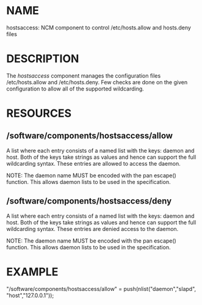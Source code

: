 # NAME

hostsaccess: NCM component to control /etc/hosts.allow and hosts.deny files

# DESCRIPTION

The _hostsaccess_ component manages the configuration files /etc/hosts.allow
and /etc/hosts.deny.  Few checks are done on the given configuration to 
allow all of the supported wildcarding. 

# RESOURCES

## /software/components/hostsaccess/allow

A list where each entry consists of a named list with the keys: daemon
and host.  Both of the keys take strings as values and hence can
support the full wildcarding syntax.  These entries are allowed to
access the daemon. 

NOTE: The daemon name MUST be encoded with the pan escape()
function. This allows daemon lists to be used in the specification. 

## /software/components/hostsaccess/deny

A list where each entry consists of a named list with the keys: daemon
and host.  Both of the keys take strings as values and hence can
support the full wildcarding syntax.  These entries are denied access
to the daemon. 

NOTE: The daemon name MUST be encoded with the pan escape()
function. This allows daemon lists to be used in the specification. 

# EXAMPLE

"/software/components/hostsaccess/allow" = push(nlist("daemon","slapd",
                                                 "host","127.0.0.1"));
